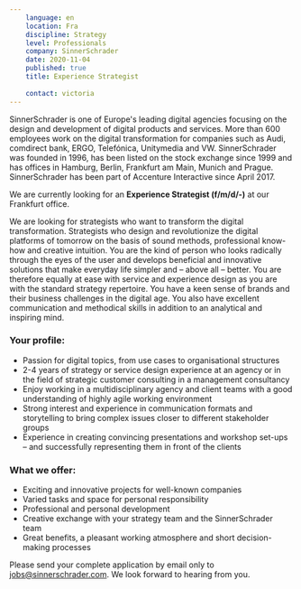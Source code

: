 ```yaml
---
    language: en
    location: Fra
    discipline: Strategy
    level: Professionals
    company: SinnerSchrader
    date: 2020-11-04
    published: true
    title: Experience Strategist
     
    contact: victoria
---
```


SinnerSchrader is one of Europe's leading digital agencies focusing on the design and development of digital products and services. More than 600 employees work on the digital transformation for companies such as Audi, comdirect bank, ERGO, Telefónica, Unitymedia and VW. SinnerSchrader was founded in 1996, has been listed on the stock exchange since 1999 and has offices in Hamburg, Berlin, Frankfurt am Main, Munich and Prague. SinnerSchrader has been part of Accenture Interactive since April 2017.

We are currently looking for an **Experience Strategist (f/m/d/-)** at our Frankfurt office.

We are looking for strategists who want to transform the digital transformation. Strategists who design and revolutionize the digital platforms of tomorrow on the basis of sound methods, professional know-how and creative intuition. You are the kind of person who looks radically through the eyes of the user and develops beneficial and innovative solutions that make everyday life simpler and – above all – better. You are therefore equally at ease with service and experience design as you are with the standard strategy repertoire. You have a keen sense of brands and their business challenges in the digital age. You also have excellent communication and methodical skills in addition to an analytical and inspiring mind.

### Your profile:

- Passion for digital topics, from use cases to organisational structures
- 2-4 years of strategy or service design experience at an agency or in the field of strategic customer consulting in a management consultancy
- Enjoy working in a multidisciplinary agency and client teams with a good understanding of highly agile working environment
- Strong interest and experience in communication formats and storytelling to bring complex issues closer to different stakeholder groups
- Experience in creating convincing presentations and workshop set-ups – and successfully representing them in front of the clients

### What we offer:

- Exciting and innovative projects for well-known companies
- Varied tasks and space for personal responsibility
- Professional and personal development
- Creative exchange with your strategy team and the SinnerSchrader team
- Great benefits, a pleasant working atmosphere and short decision-making processes

Please send your complete application by email only to <jobs@sinnerschrader.com>. We look forward to hearing from you.
